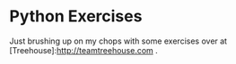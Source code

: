 # Python Exercises

Just brushing up on my chops with some exercises over at [Treehouse]:http://teamtreehouse.com .